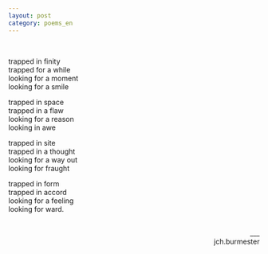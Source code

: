 ```yaml
---
layout: post
category: poems_en
---
```


<br />

trapped in finity<br />
trapped for a while<br />
looking for a moment<br />
looking for a smile

trapped in space<br />
trapped in a flaw<br />
looking for a reason<br />
looking in awe

trapped in site<br />
trapped in a thought<br />
looking for a way out<br />
looking for fraught

trapped in form<br />
trapped in accord<br />
looking for a feeling<br />
looking for ward.

<br />
<div align="right">___
<div align="right">jch.burmester</div>
